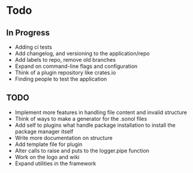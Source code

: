 # Todo

## In Progress

* Adding ci tests
* Add changelog, and versioning to the application/repo
* Add labels to repo, remove old branches
* Expand on command-line flags and configuration
* Think of a plugin repository like crates.io
* Finding people to test the application

## TODO

* Implement more features in handling file content and invalid structure
* Think of ways to make a generator for the .sonol files
* Add self to plugins what handle package installation to install the package manager itself
* Write more documentation on structure
* Add template file for plugin
* Alter calls to raise and puts to the logger.pipe function
* Work on the logo and wiki
* Expand utilities in the framework
